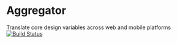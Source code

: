 # Aggregator 
Translate core design variables across web and mobile platforms
[![Build Status](https://travis-ci.org/NateBaldwinDesign/aggregator.svg?branch=development)](https://travis-ci.org/NateBaldwinDesign/aggregator)